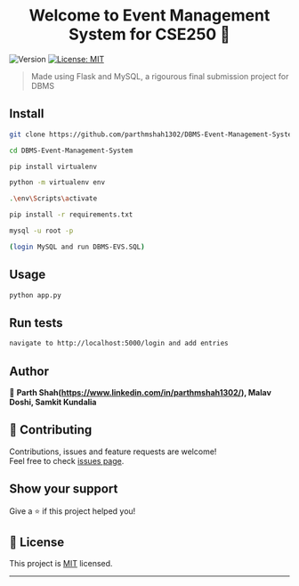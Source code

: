 <h1 align="center">Welcome to Event Management System for CSE250 👋</h1>
<p>
  <img alt="Version" src="https://img.shields.io/badge/version-1.0.0-blue.svg?cacheSeconds=2592000" />
  <a href="https://github.com/parthmshah1302/DBMS-Event-Management-System/blob/parth/LICENSE" target="_blank">
    <img alt="License: MIT" src="https://img.shields.io/badge/License-MIT-yellow.svg" />
  </a>
</p>

> Made using Flask and MySQL, a rigourous final submission project for DBMS

## Install

```sh
git clone https://github.com/parthmshah1302/DBMS-Event-Management-System
```
```sh
cd DBMS-Event-Management-System
```
```sh
pip install virtualenv
```
```sh
python -m virtualenv env
```
```sh
.\env\Scripts\activate  
```
```sh
pip install -r requirements.txt
```
```sh
mysql -u root -p  
```
```sh
(login MySQL and run DBMS-EVS.SQL)  
```

## Usage

```sh
python app.py
```

## Run tests

```sh
navigate to http://localhost:5000/login and add entries
```

## Author

👤 **Parth Shah(https://www.linkedin.com/in/parthmshah1302/), Malav Doshi, Samkit Kundalia**


## 🤝 Contributing

Contributions, issues and feature requests are welcome!<br />Feel free to check [issues page](https://github.com/parthmshah1302/DBMS-Event-Management-System/issues). 

## Show your support

Give a ⭐️ if this project helped you!

## 📝 License

This project is [MIT](https://github.com/parthmshah1302/DBMS-Event-Management-System/blob/parth/LICENSE) licensed.

***
